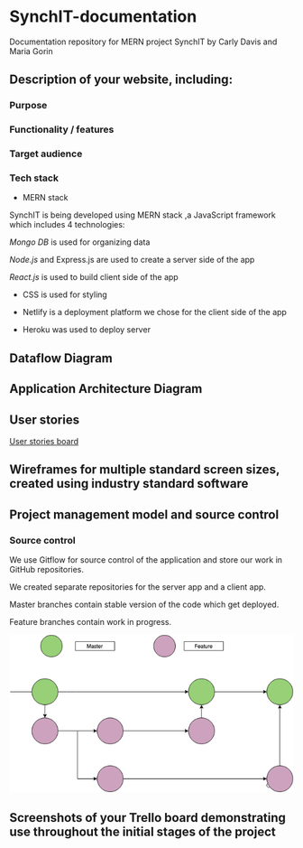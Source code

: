 # SynchIT-documentation
Documentation repository for MERN project SynchIT by Carly Davis and Maria Gorin

## Description of your website, including:

### Purpose

### Functionality / features

### Target audience

### Tech stack

- MERN stack

SynchIT is being developed using MERN stack ,a JavaScript framework which includes 4 technologies:

_Mongo DB_ is used for organizing data

_Node.js_ and Express.js are used to create a server side of the app

_React.js_ is used to build client side of the app

- CSS is used for styling 

- Netlify is a deployment platform we chose for the client side of the app

- Heroku was used to deploy server

## Dataflow Diagram

## Application Architecture Diagram

## User stories

[User stories board](https://app.cardboardit.com/maps/135109#)

## Wireframes for multiple standard screen sizes, created using industry standard software

## Project management model and source control

### Source control

We use Gitflow for source control of the application and store our work in GitHub repositories.

We created separate repositories for the server app and a client app.

Master branches contain stable version of the code which get deployed.

Feature branches contain work in progress.

![Gitflow diagram](git-workflow.png)

## Screenshots of your Trello board demonstrating use throughout the initial stages of the project
